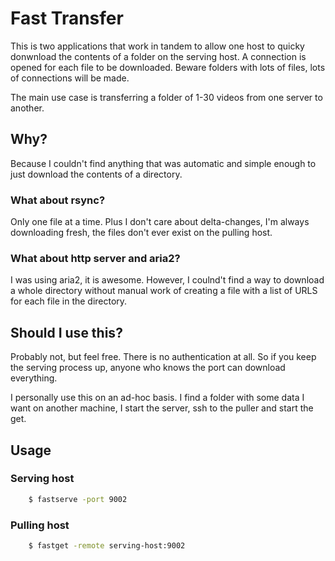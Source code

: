 # Fast Transfer

This is two applications that work in tandem to allow one host to quicky 
donwnload the contents of a folder on the serving host. A connection is opened
for each file to be downloaded. Beware folders with lots of files, lots of 
connections will be made.

The main use case is transferring a folder of 1-30 videos from one server to
another.

## Why?

Because I couldn't find anything that was automatic and simple enough to 
just download the contents of a directory.

### What about rsync?

Only one file at a time. Plus I don't care about delta-changes, I'm always
downloading fresh, the files don't ever exist on the pulling host.

### What about http server and aria2?

I was using aria2, it is awesome. However, I coulnd't find a way to download
a whole directory without manual work of creating a file with a list of URLS
for each file in the directory.

## Should I use this?

Probably not, but feel free. There is no authentication at all. So if you keep
the serving process up, anyone who knows the port can download everything.

I personally use this on an ad-hoc basis. I find a folder with some data I want
on another machine, I start the server, ssh to the puller and start the get.

## Usage

### Serving host

```sh
	$ fastserve -port 9002
```

### Pulling host

```sh
	$ fastget -remote serving-host:9002
```